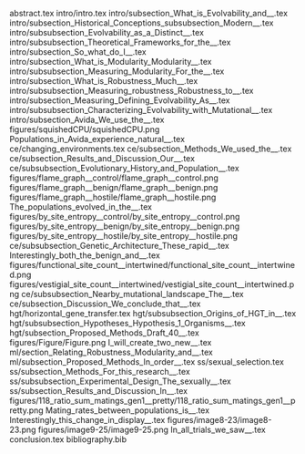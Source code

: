 abstract.tex
intro/intro.tex
intro/subsection_What_is_Evolvability_and__.tex
intro/subsection_Historical_Conceptions_subsubsection_Modern__.tex
intro/subsubsection_Evolvability_as_a_Distinct__.tex
intro/subsubsection_Theoretical_Frameworks_for_the__.tex
intro/subsection_So_what_do_I__.tex
intro/subsection_What_is_Modularity_Modularity__.tex
intro/subsubsection_Measuring_Modularity_For_the__.tex
intro/subsection_What_is_Robustness_Much__.tex
intro/subsubsection_Measuring_robustness_Robustness_to__.tex
intro/subsection_Measuring_Defining_Evolvability_As__.tex
intro/subsubsection_Characterizing_Evolvability_with_Mutational__.tex
intro/subsection_Avida_We_use_the__.tex
figures/squishedCPU/squishedCPU.png
Populations_in_Avida_experience_natural__.tex
ce/changing_environments.tex
ce/subsection_Methods_We_used_the__.tex
ce/subsection_Results_and_Discussion_Our__.tex
ce/subsubsection_Evolutionary_History_and_Population__.tex
figures/flame_graph__control/flame_graph__control.png
figures/flame_graph__benign/flame_graph__benign.png
figures/flame_graph__hostile/flame_graph__hostile.png
The_populations_evolved_in_the__.tex
figures/by_site_entropy__control/by_site_entropy__control.png
figures/by_site_entropy__benign/by_site_entropy__benign.png
figures/by_site_entropy__hostile/by_site_entropy__hostile.png
ce/subsubsection_Genetic_Architecture_These_rapid__.tex
Interestingly_both_the_benign_and__.tex
figures/functional_site_count__intertwined/functional_site_count__intertwined.png
figures/vestigial_site_count__intertwined/vestigial_site_count__intertwined.png
ce/subsubsection_Nearby_mutational_landscape_The__.tex
ce/subsection_Discussion_We_conclude_that__.tex
hgt/horizontal_gene_transfer.tex
hgt/subsubsection_Origins_of_HGT_in__.tex
hgt/subsubsection_Hypotheses_Hypothesis_1_Organisms__.tex
hgt/subsection_Proposed_Methods_Draft_40__.tex
figures/Figure/Figure.png
I_will_create_two_new__.tex
ml/section_Relating_Robustness_Modularity_and__.tex
ml/subsection_Proposed_Methods_In_order__.tex
ss/sexual_selection.tex
ss/subsection_Methods_For_this_research__.tex
ss/subsubsection_Experimental_Design_The_sexually__.tex
ss/subsection_Results_and_Discussion_In__.tex
figures/118_ratio_sum_matings_gen1__pretty/118_ratio_sum_matings_gen1__pretty.png
Mating_rates_between_populations_is__.tex
Interestingly_this_change_in_display__.tex
figures/image8-23/image8-23.png
figures/image9-25/image9-25.png
In_all_trials_we_saw__.tex
conclusion.tex
bibliography.bib
